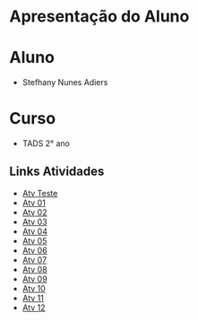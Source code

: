 # Apresentação do Aluno 

# Aluno 

* Stefhany Nunes Adiers

# Curso 

* TADS 2° ano

## Links Atividades
* [Atv Teste](https://github.com/SNunesA/P.O.O/blob/main/Atividades/AtvTeste/notebook/AtvTeste.ipynb)
* [Atv 01](https://github.com/SNunesA/P.O.O/blob/main/Atividades/Atv01/notebook/Atv01.ipynb)
* [Atv 02](https://github.com/SNunesA/P.O.O/blob/main/Atividades/Atv02/notebook/Atv02.ipynb)
* [Atv 03](https://github.com/SNunesA/P.O.O/tree/main/Atividades/Atv03)
* [Atv 04](https://github.com/SNunesA/P.O.O/blob/main/Atividades/Atv04/notebook/Atv04.ipynb)
* [Atv 05](https://github.com/SNunesA/P.O.O/blob/main/Atividades/Atv05/notebook/Atv05.ipynb)
* [Atv 06](https://github.com/SNunesA/P.O.O/blob/main/Atividades/Atv06/notebook/Atv06.ipynb)
* [Atv 07]()
* [Atv 08](https://github.com/SNunesA/P.O.O/tree/main/Atividades/Atv08)
* [Atv 09](https://github.com/SNunesA/P.O.O/tree/main/Atividades/Atv09)
* [Atv 10]()
* [Atv 11](https://github.com/SNunesA/P.O.O/tree/main/Atividades/Atv11)
* [Atv 12]()

